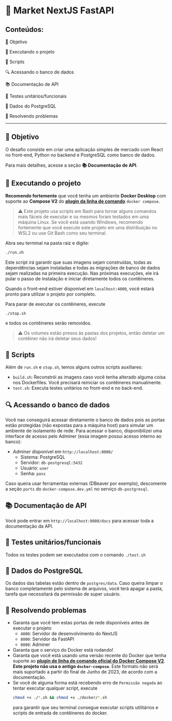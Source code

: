 # 🐘 Market NextJS FastAPI

## Conteúdos:

🎯 Objetivo

🏃 Executando o projeto

📄 Scripts

🔍 Acessando o banco de dados

📚 Documentação de API

🧪 Testes unitários/funcionais

📂 Dados do PostgreSQL

🚧 Resolvendo problemas

---

## 🎯 Objetivo

O desafio consiste em criar uma aplicação simples de mercado com React no front-end, Python no backend e PostgreSQL como banco de dados.

Para mais detalhes, acesse a seção **📚 Documentação de API**.

## 🏃 Executando o projeto

**Recomendo fortemente** que você tenha um ambiente **Docker Desktop** com suporte ao **Compose V2** do [**plugin da linha de comando**](https://docs.docker.com/compose/install/) `docker compose`.

> ⚠️ Este projeto usa scripts em Bash para tornar alguns comandos mais fáceis de executar e os mesmos foram testados em uma máquina Linux. Se você está usando Windows, recomendo fortemente que você execute este projeto em uma distribuição no WSL2 ou use Git Bash como seu terminal.

Abra seu terminal na pasta raiz e digite:

```sh
./run.sh
```

Este script irá garantir que suas imagens sejam construídas, todas as dependências sejam instaladas e todas as migrações de banco de dados sejam realizadas na primeira execução. Nas próximas execuções, ele irá pular o passo de instalação e iniciar diretamente todos os contêineres.

Quando o front-end estiver disponível em `localhost:4000`, você estará pronto para utilizar o projeto por completo.

Para parar de executar os contêineres, execute

```sh
./stop.sh
```

e todos os contêineres serão removidos.

> ⚠️ Os volumes estão presos às pastas dos projetos, então deletar um contêiner não irá deletar seus dados!

## 📄 Scripts

Além de `run.sh` e `stop.sh`, temos alguns outros scripts auxiliares:

- `build.sh`: Reconstrói as imagens caso você tenha alterado alguma coisa nos Dockerfiles. Você precisará reiniciar os contêineres manualmente.
- `test.sh`: Executa testes unitários no front-end e no back-end.

## 🔍 Acessando o banco de dados

Você nao conseguirá acessar diretamente o banco de dados pois as portas estão protegidas (não expostas para a máquina host) para simular um ambiente de isolamento de rede. Para acessar o banco, disponibilizei uma interface de acesso pelo Adminer (essa imagem possui acesso interno ao banco):

- _Adminer_ disponível em `http://localhost:8080/`
  - Sistema: PostgreSQL
  - Servidor: `db-postgresql:5432`
  - Usuário: `user`
  - Senha: `pass`

Caso queira usar ferramentas externas (DBeaver por exemplo), descomente a seção `ports` do `docker-compose.dev.yml` no serviço `db-postgresql`.

## 📚 Documentação de API

Você pode entrar em `http://localhost:8080/docs` para acessar toda a documentação da API.

## 🧪 Testes unitários/funcionais

Todos os testes podem ser executados com o comando `./test.sh`

## 📂 Dados do PostgreSQL

Os dados das tabelas estão dentro de `postgres/data`. Caso queira limpar o banco completamente pelo sistema de arquivos, você terá apagar a pasta, tarefa que necessitará da permissão de super usuário.

## 🚧 Resolvendo problemas

- Garanta que você tem estas portas de rede disponíveis antes de executar o projeto
  - `4000`: Servidor de desenvolvimento do NextJS
  - `8000`: Servidor da FastAPI
  - `8080`: Adminer
- Garanta que o serviço do Docker está rodando!
- Garanta que você está usando uma versão recente do Docker que tenha suporte ao [**plugin de linha de comando oficial do Docker Compose V2**](https://docs.docker.com/compose/install/). **Este projeto não usa o antigo `docker-compose`**. Este formato não será mais suportado a partir do final de Junho de 2023, de acordo com a documentação.
- Se você de alguma forma está recebendo erro de `Permissão negada` ao tentar executar qualquer script, execute
  ```sh
  chmod +x ./*.sh && chmod +x ./docker/*.sh
  ```
  para garantir que seu terminal consegue executar scripts utilitários e scripts de entrada de contêineres do docker.

